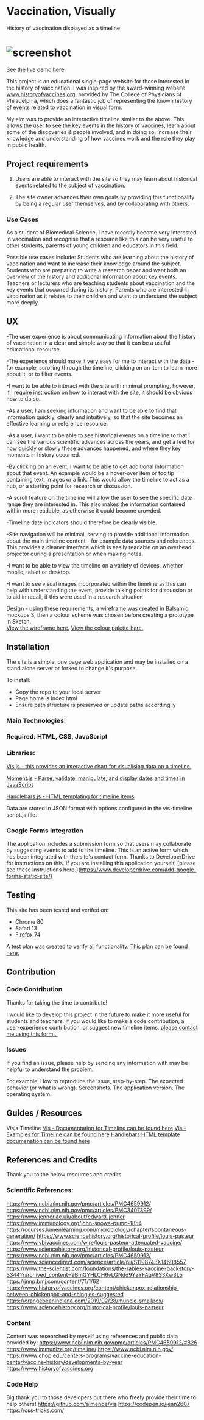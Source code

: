 # Vaccination, Visually
 History of vaccination displayed as a timeline

 # ![screenshot](assets/images/vaccination-vis_1.jpg)

 [See the live demo here](https://ronanmc99.github.io/VaccinationVisually/)
 
 This project is an educational single-page website for those interested in the history of vaccination.  I was inspired by the award-winning website www.historyofvaccines.org, provided by The College of Physicians of Philadelphia, which does a fantastic job of representing the known history of events related to vaccination in visual form. 

My aim was to provide an interactive timeline similar to the above.  This allows the user to see the key events in the history of vaccines, learn about some of the discoveries & people involved, and in doing so, increase their knowledge and understanding of how vaccines work and the role they play in public health.

## Project requirements

1. Users are able to interact with the site so they may learn about historical events related to the subject of vaccination.

2. The site owner advances their own goals by providing this functionality by being a regular user themselves, and by collaborating with others.

### Use Cases
As a student of Biomedical Science, I have recently become very interested in vaccination and recognise that a resource like this can be very useful to other students, parents of young children and educators in this field.

Possible use cases include:
Students who are learning about the history of vaccination and want to increase their knowledge around the subject.
Students who are preparing to write a research paper and want both an overview of the history and additional information about key events.
Teachers or lecturers who are teaching students about vaccination and the key events that occurred during its history.
Parents who are interested in vaccination as it relates to their children and want to understand the subject more deeply.

## UX
-The user experience is about communicating information about the history of vaccination in a clear and simple way so that it can be a useful educational resource.

-The experience should make it very easy for me to interact with the data - for example, scrolling through the timeline, clicking on an item to learn more about it, or to filter events.  

-I want to be able to interact with the site with minimal prompting, however, if I require instruction on how to interact with the site, it should be obvious how to do so.

-As a user, I am seeking information and want to be able to find that information quickly, clearly and intuitively, so that the site becomes an effective learning or reference resource.

-As a user, I want to be able to see historical events on a timeline to that I can see the various scientific advances across the years, and get a feel for how quickly or slowly these advances happened, and where they key moments in history occurred.

-By clicking on an event, I want to be able to get additional information about that event.  An example would be a hover-over item or tooltip containing text, images or a link.  This would allow the timeline to act as a hub, or a starting point for research or discussion.

-A scroll feature on the timeline will allow the user to see the specific date range they are interested in.  This also makes the information contained within more readable, as otherwise it could become crowded.

-Timeline date indicators should therefore be clearly visible.

-Site navigation will be minimal, serving to provide additional information about the main timeline content - for example data sources and references.  This provides a cleaner interface which is easily readable on an overhead projector during a presentation or when making notes.

-I want to be able to view the timeline on a variety of devices, whether mobile, tablet or desktop.

-I want to see visual images incorporated within the timeline as this can help with understanding the event, provide talking points for discussion or to aid in recall, if this were used in a research situation

Design - using these requirements, a wireframe was created in Balsamiq mockups 3, then a colour scheme was chosen before creating a prototype in Sketch.  
[View the wireframe here.](https://drive.google.com/open?id=1PtDDZF3UihQ7iBGl2shMcdwPPNM8xy65)
[View the colour palette here.](https://drive.google.com/open?id=1Z92Ij7JmWBHzj4OH9vzUsAubB9de6C2L)

## Installation
The site is a simple, one page web application and may be installed on a stand alone server or forked to change it's purpose.

To install:
* Copy the repo to your local server
* Page home is index.html
* Ensure path structure is preserved or update paths accordinglly

### Main Technologies:
### Required: HTML, CSS, JavaScript
### Libraries:

[Vis.js - this provides an interactive chart for visualising data on a timeline.](https://visjs.github.io/)

[Moment.js - Parse, validate, manipulate, and display dates and times in JavaScript](https://momentjs.com/)

[Handlebars.js - HTML templating for timeline items](https://handlebarsjs.com/)

Data are stored in JSON format with options configured in the vis-timeline script.js file.

### Google Forms Integration
The application includes a submission form so that users may collaborate by suggesting events to add to the timeline.  This is an active form which has been integrated with the site's contact form.  Thanks to DeveloperDrive for instructions on this.  If you are installing this application yourself, [please see these instructions here.}(https://www.developerdrive.com/add-google-forms-static-site/)

## Testing
This site has been tested and verifed on:
* Chrome 80
* Safari 13
* Firefox 74

A test plan was created to verify all functionality.  [This plan can be found here.](https://docs.google.com/spreadsheets/d/1BCZdp2I7cS0wGBGs0mh_fjt1qq66xnk2h1by3AxcMfU/edit?usp=sharing)

## Contribution

### Code Contribution
Thanks for taking the time to contribute!

I would like to develop this project in the future to make it more useful for students and teachers.  If you would like to make a code contribution, a user-experience contribution, or suggest new timeline items, [please contact me using this form...](https://docs.google.com/forms/d/e/1FAIpQLSdwW_cqZAElyPt2Ip-ExrKovTIJxUO-vNA_D8ZFpS17u3GRLA/viewform?usp=pp_url&entry.819054409=Enter+your+name&entry.1952725725=Your+best+email&entry.1799255694=What+will+your+title+be?+(120+chars+max)&entry.7694047=Please+enter+your+description+which+should+be+1-3+paragraphs+and+less+than+250+words.++Include+verifiable+references+(required)+and+a+link+to+a+suitable+image+(optional))

### Issues
If you find an issue, please help by sending any information with may be helpful to understand the problem.

For example:
How to reproduce the issue, step-by-step.
The expected behavior (or what is wrong).
Screenshots.
The application version.
The operating system.

## Guides / Resources
Visjs Timeline 
[Vis - Documentation for Timeline can be found here](https://visjs.github.io/vis-timeline/docs/timeline/)
[Vis - Examples for Timeline can be found here](https://visjs.github.io/vis-timeline/examples/timeline/)
[Handlebars HTML template documenation can be found here](http://handlebarsjs.com/guide/#what-is-handlebars)

## References and Credits
Thank you to the below resources and credits

### Scientific References:
https://www.ncbi.nlm.nih.gov/pmc/articles/PMC4659912/
https://www.ncbi.nlm.nih.gov/pmc/articles/PMC3407399/
https://www.jenner.ac.uk/about/edward-jenner
https://www.immunology.org/john-snows-pump-1854
https://courses.lumenlearning.com/microbiology/chapter/spontaneous-generation/
https://www.sciencehistory.org/historical-profile/louis-pasteur
https://www.vbivaccines.com/wire/louis-pasteur-attenuated-vaccine/
https://www.sciencehistory.org/historical-profile/louis-pasteur
https://www.ncbi.nlm.nih.gov/pmc/articles/PMC4659912/
https://www.sciencedirect.com/science/article/pii/S1198743X14608557
https://www.the-scientist.com/foundations/the-rabies-vaccine-backstory-33441?archived_content=9BmGYHLCH6vLGNdd9YzYFAqV8S3Xw3L5
https://jnnp.bmj.com/content/71/1/62
https://www.historyofvaccines.org/content/chickenpox-relationship-between-chickenpox-and-shingles-suggested
https://orangebeanindiana.com/2019/02/28/muncie-smallpox/
https://www.sciencehistory.org/historical-profile/louis-pasteur

### Content
Content was researched by myself using references and public data provided by:
https://www.ncbi.nlm.nih.gov/pmc/articles/PMC4659912/#B26
https://www.immunize.org/timeline/
https://www.ncbi.nlm.nih.gov/
https://www.chop.edu/centers-programs/vaccine-education-center/vaccine-history/developments-by-year
https://www.historyofvaccines.org

### Code Help
Big thank you to those developers out there who freely provide their time to help others!
https://github.com/almende/vis
https://codepen.io/jean2607
https://css-tricks.com/
